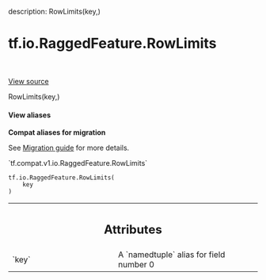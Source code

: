 description: RowLimits(key,)

<div itemscope itemtype="http://developers.google.com/ReferenceObject">
<meta itemprop="name" content="tf.io.RaggedFeature.RowLimits" />
<meta itemprop="path" content="Stable" />
<meta itemprop="property" content="__new__"/>
</div>

# tf.io.RaggedFeature.RowLimits

<!-- Insert buttons and diff -->

<table class="tfo-notebook-buttons tfo-api nocontent" align="left">

</table>

<a target="_blank" class="external" href="/code/stable/tensorflow/python/ops/parsing_config.py">View source</a>



RowLimits(key,)

<section class="expandable">
  <h4 class="showalways">View aliases</h4>
  <p>
<b>Compat aliases for migration</b>
<p>See
<a href="https://www.tensorflow.org/guide/migrate">Migration guide</a> for
more details.</p>
<p>`tf.compat.v1.io.RaggedFeature.RowLimits`</p>
</p>
</section>

<pre class="devsite-click-to-copy prettyprint lang-py tfo-signature-link">
<code>tf.io.RaggedFeature.RowLimits(
    key
)
</code></pre>



<!-- Placeholder for "Used in" -->




<!-- Tabular view -->
 <table class="responsive fixed orange">
<colgroup><col width="214px"><col></colgroup>
<tr><th colspan="2"><h2 class="add-link">Attributes</h2></th></tr>

<tr>
<td>
`key`<a id="key"></a>
</td>
<td>
A `namedtuple` alias for field number 0
</td>
</tr>
</table>



